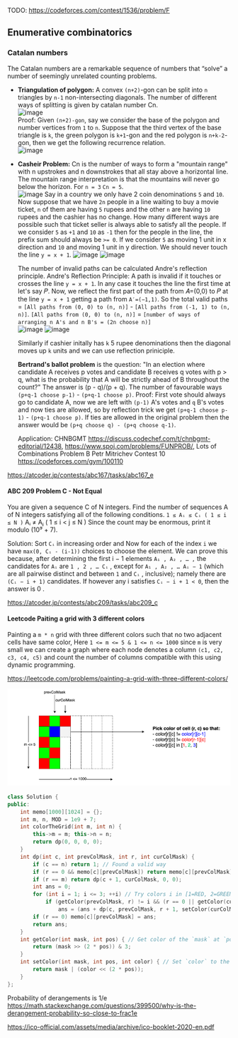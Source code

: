 TODO: https://codeforces.com/contest/1536/problem/F

## Enumerative combinatorics

### Catalan numbers
The Catalan numbers are a remarkable sequence of numbers that “solve” a number of seemingly unrelated counting problems. 

* **Triangulation of polygon:** A convex `(n+2)`-gon can be split into `n` triangles by `n-1` non-intersecting diagonals. The number of different ways of splitting is given by catalan number Cn. \
 ![image](https://user-images.githubusercontent.com/19663316/121805524-3f443880-cc69-11eb-88a5-3ae9587e94d1.png)\
 Proof: Given `(n+2)-gon`, say we consider the base of the polygon and number vertices from `1` to `n`. Suppose that the third vertex of the base triangle is `k`, the green polygon is `k+1`-gon and the red polygon is `n+k-2`-gon, then we get the following recurrence relation.\
 ![image](https://user-images.githubusercontent.com/19663316/121806031-a6fb8300-cc6b-11eb-83d4-e3e0c7d74bbf.png)
 
* **Casheir Problem:** Cn is the number of ways to form a "mountain range" with n upstrokes and n downstrokes that all stay above a horizontal line. The mountain range interpretation is that the mountains will never go below the horizon. For `n = 3`  `Cn = 5`.\
  ![image](https://user-images.githubusercontent.com/19663316/121807707-e6799d80-cc72-11eb-8f5b-d4024f185e7d.png)
  Say in a country we only have 2 coin denominations `5` and `10`. Now suppose that we have `2n` people in a line waiting to buy a movie ticket, `n` of them are having `5` rupees and the other `n` are having `10` rupees and the cashier has no change. How many different ways are possible such that ticket seller is always able to satisfy all the people. If we consider `5` as `+1` and `10` as `-1` then for the people in the line, the prefix sum should always be `>= 0`. If we consider `5` as moving 1 unit in x direction and `10` and moving 1 unit in y direction. We should never touch the line `y = x + 1`.
  ![image](https://user-images.githubusercontent.com/19663316/121807919-ceeee480-cc73-11eb-8446-7997342bbcc2.png)
  ![image](https://user-images.githubusercontent.com/19663316/121807874-a23acd00-cc73-11eb-8fec-9ca0ad1ffa25.png)

  The number of invalid paths can be calculated Andre's reflection principle. Andre's Reflection Principle: A path is invalid if it touches or crosses the line `y = x + 1`. In any case it touches the line the first time at let's say 𝑃. Now, we reflect the first part of the path from 𝐴=(0,0) to 𝑃 at the line `y = x + 1` getting a path from `A′=(−1,1)`. So the total valid paths = `[All paths from (0, 0) to (n, n)]` - `[All paths from (-1, 1) to (n, n)]`. `[All paths from (0, 0) to (n, n)]` = `[number of ways of arranging n A's and n B's = (2n choose n)]`\
  ![image](https://user-images.githubusercontent.com/19663316/121806851-2f2f5780-cc6f-11eb-9a63-df2c741ceb28.png)
  ![image](https://user-images.githubusercontent.com/19663316/121807149-9bf72180-cc70-11eb-8c3f-7d08a4350c77.png)
  
  Similarly if cashier initally has `k` 5 rupee denominations then the diagonal moves up `k` units and we can use reflection priniciple.
  
  **Bertrand's ballot problem** is the question: "In an election where candidate A receives p votes and candidate B receives q votes with p > q, what is the probability that A will be strictly ahead of B throughout the count?" The answer is  (p - q)/(p + q). The number of favourable ways `(p+q-1 choose p-1)` - `(p+q-1 choose p)`. Proof: First vote should always go to candidate A, now we are left with `(p-1)` A's votes and `q` B's votes and now ties are allowed, so by reflection trick we get `(p+q-1 choose p-1)` - `(p+q-1 choose p)`. If ties are allowed in the original problem then the answer would be `(p+q choose q) - (p+q choose q-1)`.
  
  Application: CHNBGMT https://discuss.codechef.com/t/chnbgmt-editorial/12438, https://www.spoj.com/problems/FUNPROB/, Lots of Combinations Problem B Petr Mitrichev Contest 10 https://codeforces.com/gym/100110

https://atcoder.jp/contests/abc167/tasks/abc167_e

#### ABC 209 Problem C - Not Equal
You are given a sequence C of N integers. Find the number of sequences A of N integers satisfying all of the following conditions. `1 ≤ Aᵢ ≤ Cᵢ ( 1 ≤ i ≤ N )` Aᵢ ≠ Aⱼ ( 1 ≤ i < j ≤ N ) Since the count may be enormous, print it modulo (10⁹ + 7).

Solution: Sort `Cᵢ` in increasing order and Now for each of the index `i` we have `max(0, Cᵢ - (i-1))` choices to choose the element. We can prove this because, after determining the first i − 1 elements `A₁ , A₂ , … ,` the candidates for `Aᵢ` are `1 , 2 , … Cᵢ` , except for `A₁ , A₂ , … Aᵢ − 1` (which are all pairwise distinct and between `1` and `Cᵢ` , inclusive); namely there are `(Cᵢ − i + 1)` candidates. If however any i satisfies `Cᵢ − i + 1 < 0`, then the answer is 0 .

https://atcoder.jp/contests/abc209/tasks/abc209_c


#### Leetcode Paiting a grid with 3 different colors

Painting a `m * n` grid with three different colors such that no two adjacent cells have same color, Here `1 <= m <= 5 & 1 <= n <= 1000` since `m` is very small we can create a graph where each node denotes a column `(c1, c2, c3, c4, c5)` and count the number of columns compatible with this using dynamic programming.

https://leetcode.com/problems/painting-a-grid-with-three-different-colors/

![](images/grid_3_colors_21_7_12.png)

```cpp
class Solution {
public:
    int memo[1000][1024] = {};
    int m, n, MOD = 1e9 + 7;
    int colorTheGrid(int m, int n) {
        this->m = m; this->n = n;
        return dp(0, 0, 0, 0);
    }
    int dp(int c, int prevColMask, int r, int curColMask) {
        if (c == n) return 1; // Found a valid way
        if (r == 0 && memo[c][prevColMask]) return memo[c][prevColMask];
        if (r == m) return dp(c + 1, curColMask, 0, 0);
        int ans = 0;
        for (int i = 1; i <= 3; ++i) // Try colors i in [1=RED, 2=GREEN, 3=BLUE]
            if (getColor(prevColMask, r) != i && (r == 0 || getColor(curColMask, r-1) != i))
                ans = (ans + dp(c, prevColMask, r + 1, setColor(curColMask, r, i))) % MOD;
        if (r == 0) memo[c][prevColMask] = ans;
        return ans;
    }
    int getColor(int mask, int pos) { // Get color of the `mask` at `pos`, use 2 bits to store a color
        return (mask >> (2 * pos)) & 3;
    }
    int setColor(int mask, int pos, int color) { // Set `color` to the `mask` at `pos`, use 2 bits to store a color
        return mask | (color << (2 * pos));
    }
};
```

Probability of derangements is 1/e https://math.stackexchange.com/questions/399500/why-is-the-derangement-probability-so-close-to-frac1e

https://ico-official.com/assets/media/archive/ico-booklet-2020-en.pdf
